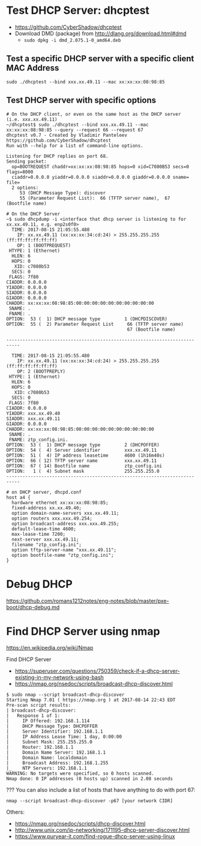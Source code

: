 # Test DHCP Server: dhcptest
* https://github.com/CyberShadow/dhcptest
* Download DMD (package) from http://dlang.org/download.html#dmd
  * ```sudo dpkg -i dmd_2.075.1-0_amd64.deb```
## Test a specific DHCP server with a specific client MAC Address
```
sudo ./dhcptest --bind xxx.xx.49.11 --mac xx:xx:xx:08:98:85
```

## Test DHCP server with specific options
```
# On the DHCP client, or even on the same host as the DHCP server (i.e. xxx.xx.49.11)
~/dhcptest$ sudo ./dhcptest --bind xxx.xx.49.11 --mac xx:xx:xx:08:98:85 --query --request 66 --request 67
dhcptest v0.7 - Created by Vladimir Panteleev
https://github.com/CyberShadow/dhcptest
Run with --help for a list of command-line options.

Listening for DHCP replies on port 68.
Sending packet:
  op=BOOTREQUEST chaddr=xx:xx:xx:08:98:85 hops=0 xid=C7080B53 secs=0 flags=8000
  ciaddr=0.0.0.0 yiaddr=0.0.0.0 siaddr=0.0.0.0 giaddr=0.0.0.0 sname= file=
  2 options:
     53 (DHCP Message Type): discover
     55 (Parameter Request List):  66 (TFTP server name),  67 (Bootfile name)
```

```
# On the DHCP Server
~$ sudo dhcpdump -i <interface that dhcp server is listening to for xx.xx.49.11, e.g. enp2s0f0>
  TIME: 2017-08-15 21:05:55.480
    IP: xx.xx.49.11 (xx:xx:xx:34:cd:24) > 255.255.255.255 (ff:ff:ff:ff:ff:ff)
    OP: 1 (BOOTPREQUEST)
 HTYPE: 1 (Ethernet)
  HLEN: 6
  HOPS: 0
   XID: c7080b53
  SECS: 0
 FLAGS: 7f80
CIADDR: 0.0.0.0
YIADDR: 0.0.0.0
SIADDR: 0.0.0.0
GIADDR: 0.0.0.0
CHADDR: xx:xx:xx:08:98:85:00:00:00:00:00:00:00:00:00:00
 SNAME: .
 FNAME: .
OPTION:  53 (  1) DHCP message type         1 (DHCPDISCOVER)
OPTION:  55 (  2) Parameter Request List     66 (TFTP server name)
                                             67 (Bootfile name)

---------------------------------------------------------------------------

  TIME: 2017-08-15 21:05:55.480
    IP: xx.xx.49.11 (xx:xx:xx:34:cd:24) > 255.255.255.255 (ff:ff:ff:ff:ff:ff)
    OP: 2 (BOOTPREPLY)
 HTYPE: 1 (Ethernet)
  HLEN: 6
  HOPS: 0
   XID: c7080b53
  SECS: 0
 FLAGS: 7f80
CIADDR: 0.0.0.0
YIADDR: xxx.xx.49.40
SIADDR: xxx.xx.49.11
GIADDR: 0.0.0.0
CHADDR: xx:xx:xx:08:98:85:00:00:00:00:00:00:00:00:00:00
 SNAME: .
 FNAME: ztp_config.ini.
OPTION:  53 (  1) DHCP message type         2 (DHCPOFFER)
OPTION:  54 (  4) Server identifier         xxx.xx.49.11
OPTION:  51 (  4) IP address leasetime      4600 (1h16m40s)
OPTION:  66 ( 12) TFTP server name          xxx.xx.49.11
OPTION:  67 ( 14) Bootfile name             ztp_config.ini
OPTION:   1 (  4) Subnet mask               255.255.255.0
---------------------------------------------------------------------------
```

```
# on DHCP server, dhcpd.conf
host a4 {
  hardware ethernet xx:xx:xx:08:98:85;
  fixed-address xx.xx.49.40;
  option domain-name-servers xxx.xx.49.11;
  option routers xxx.xxx.49.254;
  option broadcast-address xxx.xxx.49.255;
  default-lease-time 4600;
  max-lease-time 7200;
  next-server xxx.xx.49.11;
  filename "ztp_config.ini";
  option tftp-server-name "xxx.xx.49.11";
  option bootfile-name "ztp_config.ini";
}
```

# Debug DHCP
https://github.com/romans1212notes/eng-notes/blob/master/pxe-boot/dhcp-debug.md

# Find DHCP Server using nmap
https://en.wikipedia.org/wiki/Nmap

Find DHCP Server
* https://superuser.com/questions/750359/check-if-a-dhcp-server-existing-in-my-network-using-bash
* https://nmap.org/nsedoc/scripts/broadcast-dhcp-discover.html
```
$ sudo nmap --script broadcast-dhcp-discover
Starting Nmap 7.01 ( https://nmap.org ) at 2017-08-14 22:43 EDT
Pre-scan script results:
| broadcast-dhcp-discover:
|   Response 1 of 1:
|     IP Offered: 192.168.1.114
|     DHCP Message Type: DHCPOFFER
|     Server Identifier: 192.168.1.1
|     IP Address Lease Time: 1 day, 0:00:00
|     Subnet Mask: 255.255.255.0
|     Router: 192.168.1.1
|     Domain Name Server: 192.168.1.1
|     Domain Name: localdomain
|     Broadcast Address: 192.168.1.255
|_    NTP Servers: 192.168.1.1
WARNING: No targets were specified, so 0 hosts scanned.
Nmap done: 0 IP addresses (0 hosts up) scanned in 2.08 seconds
```

??? You can also include a list of hosts that have anything to do with port 67:
```
nmap --script broadcast-dhcp-discover -p67 [your network CIDR]
```
Others:
* https://nmap.org/nsedoc/scripts/dhcp-discover.html
* http://www.unix.com/ip-networking/171195-dhcp-server-discover.html
* https://www.puryear-it.com/find-rogue-dhcp-server-using-linux
